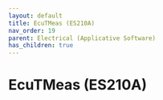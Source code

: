 ```yaml
---
layout: default
title: EcuTMeas (ES210A)
nav_order: 19
parent: Electrical (Applicative Software)
has_children: true
---
```

# EcuTMeas (ES210A)

